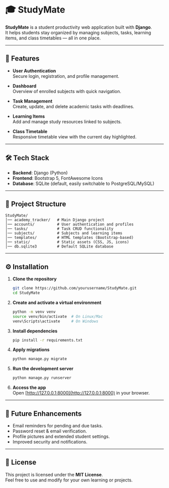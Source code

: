# 🎓 StudyMate

**StudyMate** is a student productivity web application built with **Django**.  
It helps students stay organized by managing subjects, tasks, learning items, and class timetables — all in one place.

---

## 🚀 Features

- **User Authentication**  
  Secure login, registration, and profile management.

- **Dashboard**  
  Overview of enrolled subjects with quick navigation.

- **Task Management**  
  Create, update, and delete academic tasks with deadlines.

- **Learning Items**  
  Add and manage study resources linked to subjects.

- **Class Timetable**  
  Responsive timetable view with the current day highlighted.

---

## 🛠️ Tech Stack

- **Backend**: Django (Python)  
- **Frontend**: Bootstrap 5, FontAwesome Icons  
- **Database**: SQLite (default, easily switchable to PostgreSQL/MySQL)  

---

## 📂 Project Structure

```
StudyMate/
│── academy_tracker/   # Main Django project
│── accounts/          # User authentication and profiles
│── tasks/             # Task CRUD functionality
│── subjects/          # Subjects and learning items
│── templates/         # HTML templates (Bootstrap-based)
│── static/            # Static assets (CSS, JS, icons)
│── db.sqlite3         # Default SQLite database
```

---

## ⚙️ Installation

1. **Clone the repository**
   ```bash
   git clone https://github.com/yourusername/StudyMate.git
   cd StudyMate
   ```

2. **Create and activate a virtual environment**
   ```bash
   python -m venv venv
   source venv/bin/activate  # On Linux/Mac
   venv\Scripts\activate     # On Windows
   ```

3. **Install dependencies**
   ```bash
   pip install -r requirements.txt
   ```

4. **Apply migrations**
   ```bash
   python manage.py migrate
   ```

5. **Run the development server**
   ```bash
   python manage.py runserver
   ```

6. **Access the app**  
   Open [http://127.0.0.1:8000](http://127.0.0.1:8000) in your browser.

---

## 📧 Future Enhancements

- Email reminders for pending and due tasks.  
- Password reset & email verification.  
- Profile pictures and extended student settings.  
- Improved security and notifications.  

---

## 📜 License

This project is licensed under the **MIT License**.  
Feel free to use and modify for your own learning or projects.